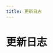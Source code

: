 ```yaml
---
title: 更新日志
---
```


# 更新日志

<p></p> 

<template>
  <a-timeline>
     <a-timeline-item>
      2022.4.2
      <p>
        - <a-tag color="red">文库动态</a-tag>添加CTF分类：Misc,Web,Crypto,Pwn,Reverse,区块链<br/>
      </p>
    </a-timeline-item>
    <a-timeline-item>
      2022.4.1
      <p>
        - <a-tag color="red">漏洞相关</a-tag>Spring Core JDK9+ Spring4Shell远程命令执行漏洞 CVE-2022-22965<br/>
      </p>
    </a-timeline-item>
    <a-timeline-item>
      2022.3.31
      <p>
        - <a-tag color="red">漏洞相关</a-tag>Huawei DG8045 deviceinfo 信息泄漏漏洞 <br/>
      </p>
    </a-timeline-item>
    <a-timeline-item>
      2022.3.28
      <p>
        - <a-tag color="red">漏洞相关</a-tag>Spring Cloud Function SPEL 远程命令执行漏洞 <br/>
        - <a-tag color="red">漏洞相关</a-tag>MotionEye 视频监控组件 list 信息泄漏洞 CVE-2022-25568 <br/>
      </p>
    </a-timeline-item>
    <a-timeline-item>
      2022.3.19
      <p>
        - <a-tag color="red">漏洞相关</a-tag>TerraMaster TOS createRaid 远程命令执行漏洞 CVE-2022-24989 <br/>
        - <a-tag color="red">漏洞相关</a-tag>TerraMaster TOS 信息泄漏漏洞 CVE-2022-24990<br/>
        - <a-tag color="red">漏洞相关</a-tag>Spring Cloud Gateway表达式注入 远程命令执行漏洞 CVE-2022-22947<br/>
        - <a-tag color="red">漏洞相关</a-tag>Redis Lua 沙箱绕过 远程命令执行 CVE-2022-0543<br/>
      </p>
    </a-timeline-item>
    <a-timeline-item>
      2022.3.18
      <p>
        - <a-tag color="red">漏洞相关</a-tag>大华 城市安防监控系统平台管理 attachment_downloadByUrlAtt.action 任意文件下载漏洞<br/>
      </p>
    </a-timeline-item>
    <a-timeline-item>
      2022.3.16
      <p>
        - <a-tag color="purple">文库动态</a-tag>开源文库至Github<br/>
      </p>
    </a-timeline-item>
    <a-timeline-item>
      2022.3.14
      <p>
        - <a-tag color="purple">文库动态</a-tag>制作文库Docker镜像让文库更容易部署<br/>
        - <a-tag color="red">漏洞相关</a-tag>漏洞相关文档全部转移完成(阅读效果优化未完成)<br/>
      </p>
    </a-timeline-item>
    <a-timeline-item>
      2022.3.13
      <p>
        - <a-tag color="purple">文库动态</a-tag>文库README文档全部完成<br/>
      </p>
    </a-timeline-item>
    <a-timeline-item>
      2022.3.10
      <p>
        - <a-tag color="green">漏洞相关</a-tag>同步服务器应用漏洞<br/>
      </p>
    </a-timeline-item>
    <a-timeline-item>
      2022.3.8
      <p>
        - <a-tag color="red">漏洞相关</a-tag>Linux DirtyPipe权限提升漏洞 CVE-2022-0847<br/>
        - <a-tag color="green">漏洞相关</a-tag>同步Web服务器漏洞(Apache,Nginx等)<br/>
      </p>
    </a-timeline-item>
    <a-timeline-item>
      2022.3.6
      <p>
        - <a-tag color="green">漏洞相关</a-tag>同步操作系统漏洞(Linux, Windows)<br/>
      </p>
    </a-timeline-item>
    <a-timeline-item>
      2022.3.5
      <p>
        - <a-tag color="red">漏洞相关</a-tag>开始同步文库之前的内容，并重构文章Md文档，更加适合阅读<br/>
      </p>
    </a-timeline-item>
    <a-timeline-item>
      2022.3.4
      <p>
        - <a-tag color="purple">文库动态</a-tag>添加插件：Vssue评论，Copy代码插件，阅读进度条插件<br/>
        - <a-tag color="purple">文库动态</a-tag>添加模块：建议反馈<br/>
      </p>
    </a-timeline-item>
    <a-timeline-item>
      2022.3.3
      <p>
        - <a-tag color="green">文库动态</a-tag>开始编写各项分类 README文档<br/>
        - <a-tag color="purple">文库动态</a-tag>添加分类：漏洞相关，CTF，红蓝对抗，文库动态，关于文库<br/>
      </p>
    </a-timeline-item>
    <a-timeline-item>
      2022.3.2
      <p>
        - <a-tag color="green">文库动态</a-tag>装修网站，修饰主题<br/>
        - <a-tag color="purple">文库动态</a-tag>搭建主题确定: AntDocs of VuePress<br/>
      </p>
    </a-timeline-item>
    <a-timeline-item>
      2022.3.1
      <p>
        - <a-tag color="green">文库动态</a-tag>开始重构文库<br/>
      </p>
    </a-timeline-item>
  </a-timeline>
</template>
